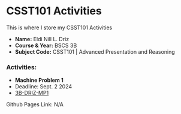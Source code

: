 # CSST101 Activities
This is where I store my CSST101 Activities
* **Name:** Eldi Nill L. Driz
* **Course & Year:** BSCS 3B
* **Subject Code:** CSST101 | Advanced Presentation and Reasoning

### Activities:
* __Machine Problem 1__
* Deadline: Sept. 2 2024
* [3B-DRIZ-MP1](https://github.com/Suzuki-Yuuto/CSST101_Driz/tree/main/Activities/3B-DRIZ-MP1)

Github Pages Link: N/A
